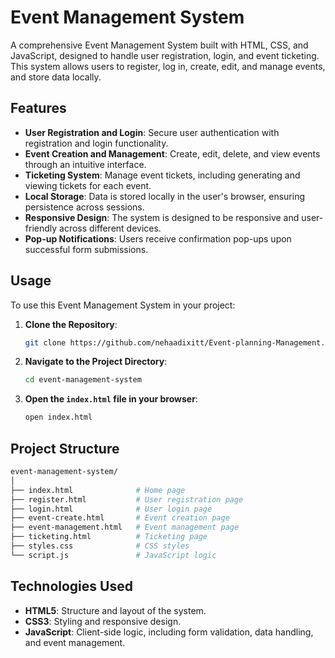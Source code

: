 
# Event Management System

A comprehensive Event Management System built with HTML, CSS, and JavaScript, designed to handle user registration, login, and event ticketing. This system allows users to register, log in, create, edit, and manage events, and store data locally.

## Features

- **User Registration and Login**: Secure user authentication with registration and login functionality.
- **Event Creation and Management**: Create, edit, delete, and view events through an intuitive interface.
- **Ticketing System**: Manage event tickets, including generating and viewing tickets for each event.
- **Local Storage**: Data is stored locally in the user's browser, ensuring persistence across sessions.
- **Responsive Design**: The system is designed to be responsive and user-friendly across different devices.
- **Pop-up Notifications**: Users receive confirmation pop-ups upon successful form submissions.


## Usage

To use this Event Management System in your project:

1. **Clone the Repository**:
    ```bash
    git clone https://github.com/nehaadixitt/Event-planning-Management.git
    ```

2. **Navigate to the Project Directory**:
    ```bash
    cd event-management-system
    ```

3. **Open the `index.html` file in your browser**:
    ```bash
    open index.html
    ```

## Project Structure

```bash
event-management-system/
│
├── index.html              # Home page
├── register.html           # User registration page
├── login.html              # User login page
├── event-create.html       # Event creation page
├── event-management.html   # Event management page
├── ticketing.html          # Ticketing page
├── styles.css              # CSS styles
└── script.js               # JavaScript logic
```

## Technologies Used

- **HTML5**: Structure and layout of the system.
- **CSS3**: Styling and responsive design.
- **JavaScript**: Client-side logic, including form validation, data handling, and event management.



